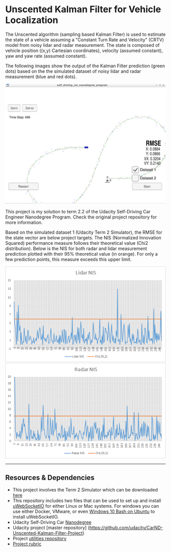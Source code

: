 # Unscented Kalman Filter for Vehicle Localization


[image1]: ./example/dataset1_output.PNG "out1"
[image2]: ./example/LidarNIS.png "lidar"
[image3]: ./example/RadarNIS.png "radar"

The Unscented algorithm (sampling based Kalman Filter) is used to estimate the state of a vehicle assuming a "Constant Turn Rate and Velocity" (CRTV) model from noisy lidar and radar measurement. The state is composed of vehicle position ((x,y) Cartesian coordinates), velocity (assumed constant), yaw and yaw rate (assumed constant). 

The following images show the output of the Kalman Filter prediction (green dots) based on the the simulated dataset of noisy lidar and radar measurement (blue and red dots).

![alt text][image1]


This project is my solution to term 2.2 of the Udacity Self-Driving Car Engineer Nanodegree Program. Check the original project repository for more information. 

Based on the simulated dataset 1 (Udacity Term 2 Simulator), the RMSE for the state vector are below project targets. The NIS (Normalized Innovation Squared) performance measure follows their theoretical value (Chi2 distribution). Below is the NIS for both radar and lidar measurement prediction plotted with their 95% theoretical value (in orange). For only a few prediction points, this measure exceeds this upper limit. 

![alt text][image2]
![alt text][image3]



---
## Resources & Dependencies
* This project involves the Term 2 Simulator which can be downloaded [here](https://github.com/udacity/self-driving-car-sim/releases)
* This repository includes two files that can be used to set up and install [uWebSocketIO](https://github.com/uWebSockets/uWebSockets) for either Linux or Mac systems. For windows you can use either Docker, VMware, or even [Windows 10 Bash on Ubuntu](https://www.howtogeek.com/249966/how-to-install-and-use-the-linux-bash-shell-on-windows-10/) to install uWebSocketIO. 
* Udacity Self-Driving Car [Nanodegree](https://www.udacity.com/course/self-driving-car-engineer-nanodegree--nd013) 
* Udacity project [master repository] (https://github.com/udacity/CarND-Unscented-Kalman-Filter-Project)
* Project [utilities repository](https://github.com/udacity/CarND-Mercedes-SF-Utilities) 
* [Project rubric](https://review.udacity.com/#!/projects/284/view)

